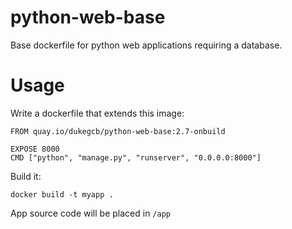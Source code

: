 python-web-base
===============

Base dockerfile for python web applications requiring a database.

# Usage

Write a dockerfile that extends this image:
```
FROM quay.io/dukegcb/python-web-base:2.7-onbuild

EXPOSE 8000
CMD ["python", "manage.py", "runserver", "0.0.0.0:8000"]

```

Build it:

```
docker build -t myapp .
```

App source code will be placed in `/app`

